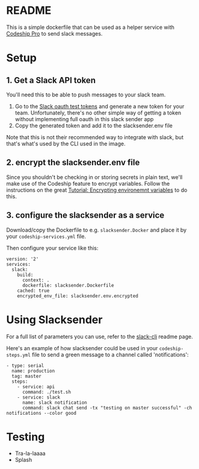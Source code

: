 # README #

This is a simple dockerfile that can be used as a helper service with [Codeship Pro](https://codeship.com/features/pro) to send slack messages.

# Setup #

## 1. Get a Slack API token ##

You'll need this to be able to push messages to your slack team. 

1. Go to the [Slack oauth test tokens](https://api.slack.com/docs/oauth-test-tokens) and generate a new token for your team. Unfortunately, there's no other simple way of getting a token without implementing full oauth in this slack sender app
2. Copy the generated token and add it to the slacksender.env file

Note that this is not their recommended way to integrate with slack, but that's what's used by the CLI used in the image.

## 2. encrypt the slacksender.env file ##

Since you shouldn't be checking in or storing secrets in plain text, we'll make use of the Codeship feature to encrypt variables. Follow the instructions on the great [Tutorial: Encrypting environemnt variables](https://documentation.codeship.com/pro/getting-started/encryption/) to do this.

## 3. configure the slacksender as a service ##

Download/copy the Dockerfile to e.g. `slacksender.Docker` and place it by your `codeship-services.yml` file.

Then configure your service like this:

```
version: '2'
services:
  slack:
    build:
      context: .
      dockerfile: slacksender.Dockerfile
    cached: true
    encrypted_env_file: slacksender.env.encrypted      
```

# Using Slacksender #

For a full list of parameters you can use, refer to the [slack-cli](https://github.com/rockymadden/slack-cli) readme page.

Here's an example of how slacksender could be used in your `codeship-steps.yml` file to send a green message to a channel called 'notifications':

```
- type: serial
  name: production
  tag: master
  steps:
    - service: api
      command: ./test.sh
    - service: slack
      name: slack notification
      command: slack chat send -tx "testing on master successful" -ch notifications --color good
```

# Testing #

* Tra-la-laaaa
* Splash

